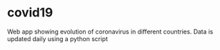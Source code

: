 # covid19
Web app showing evolution of coronavirus in different countries. Data is updated daily using a python script
